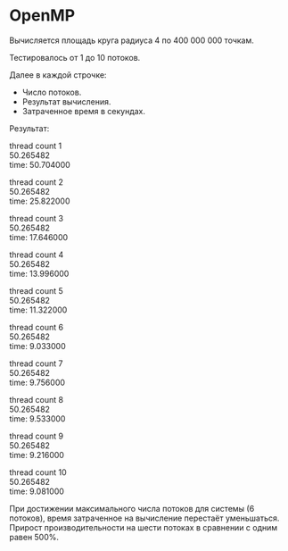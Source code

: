 
# OpenMP

Вычисляется площадь круга радиуса 4 по 400 000 000 точкам.

Тестировалось от 1 до 10 потоков.

Далее в каждой строчке:
 - Число потоков.
 - Результат вычисления.
 - Затраченное время в секундах.
 
Результат:

thread count 1  
50.265482  
time: 50.704000  

thread count 2  
50.265482  
time: 25.822000 

thread count 3  
50.265482  
time: 17.646000 

thread count 4  
50.265482  
time: 13.996000 

thread count 5  
50.265482  
time: 11.322000  

thread count 6  
50.265482  
time: 9.033000  

thread count 7  
50.265482  
time: 9.756000  

thread count 8  
50.265482  
time: 9.533000  

thread count 9  
50.265482  
time: 9.216000  

thread count 10  
50.265482  
time: 9.081000

При достижении максимального числа потоков для системы (6 потоков), время затраченное на вычисление перестаёт уменьшаться. Прирост производительности на шести потоках в сравнении с одним равен 500%.
  
